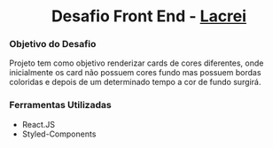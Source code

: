 <h1 align="center">
    Desafio Front End - <a href="https://www.atados.com.br/vaga/lacrei-no-front-end-4" target="_blank">
        Lacrei
    </a>
</h1>

<h3>Objetivo do Desafio</h3>

<p>
    Projeto tem como objetivo renderizar cards de cores diferentes, onde
    inicialmente os card não possuem cores fundo mas possuem bordas
    coloridas e depois de um determinado tempo a cor de fundo surgirá.
</p>

<h3>Ferramentas Utilizadas</h3>
<ul>
    <li>React.JS</li>
    <li>Styled-Components</li>
</ul>
